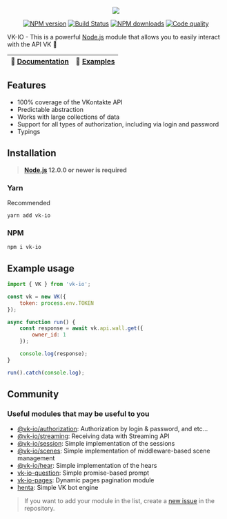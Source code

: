 <p align="center"><img src="https://raw.githubusercontent.com/negezor/vk-io/master/docs/logo.svg?sanitize=true"></p>
<p align="center">
<a href="https://www.npmjs.com/package/vk-io"><img src="https://img.shields.io/npm/v/vk-io.svg?style=flat-square" alt="NPM version"></a>
<a href="https://github.com/negezor/vk-io/actions/workflows/tests.yml"><img src="https://img.shields.io/github/workflow/status/negezor/vk-io/tests.svg?style=flat-square" alt="Build Status"></a>
<a href="https://www.npmjs.com/package/vk-io"><img src="https://img.shields.io/npm/dt/vk-io.svg?style=flat-square" alt="NPM downloads"></a>
<a href="https://www.codacy.com/app/negezor/vk-io"><img src="https://img.shields.io/codacy/grade/25ee36d46e6e498981a74f8b0653aacc.svg?style=flat-square" alt="Code quality"></a>
</p>

VK-IO - This is a powerful [Node.js](https://nodejs.org) module that allows you to easily interact with the API VK 🚀

| 📖 [Documentation](https://negezor.github.io/vk-io/) | 🤖 [Examples](https://github.com/negezor/vk-io/tree/master/docs/examples) |
|------------------------------------------------------|----------------------------------------------------------------------------|

## Features
- 100% coverage of the VKontakte API
- Predictable abstraction
- Works with large collections of data
- Support for all types of authorization, including via login and password
- Typings

## Installation
> **[Node.js](https://nodejs.org/) 12.0.0 or newer is required**  

### Yarn
Recommended
```
yarn add vk-io
```

### NPM
```
npm i vk-io
```

## Example usage
```js
import { VK } from 'vk-io';

const vk = new VK({
	token: process.env.TOKEN
});

async function run() {
	const response = await vk.api.wall.get({
		owner_id: 1
	});

	console.log(response);
}

run().catch(console.log);
```

## Community
### Useful modules that may be useful to you

* [@vk-io/authorization](https://github.com/negezor/vk-io/tree/master/packages/authorization): Authorization by login & password, and etc... 
* [@vk-io/streaming](https://github.com/negezor/vk-io/tree/master/packages/streaming): Receiving data with Streaming API
* [@vk-io/session](https://github.com/negezor/vk-io/tree/master/packages/session): Simple implementation of the sessions
* [@vk-io/scenes](https://github.com/negezor/vk-io/tree/master/packages/scenes): Simple implementation of middleware-based scene management
* [@vk-io/hear](https://github.com/negezor/vk-io/tree/master/packages/hear): Simple implementation of the hears
* [vk-io-question](https://github.com/fakemancat/vk-io-question): Simple promise-based prompt
* [vk-io-pages](https://github.com/MrZillaGold/vk-io-pages): Dynamic pages pagination module
* [henta](https://github.com/u14-team/henta): Simple VK bot engine

> If you want to add your module in the list, create a [new issue](https://github.com/negezor/vk-io/issues/new) in the repository.
